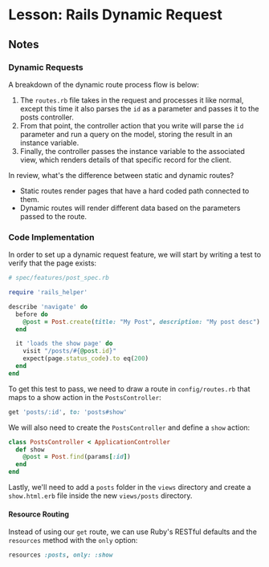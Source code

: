 # Lesson: Rails Dynamic Request

## Notes

### Dynamic Requests

A breakdown of the dynamic route process flow is below:

1. The `routes.rb` file takes in the request and processes it like normal, except this time it also parses the `id` as a parameter and passes it to the posts controller.
2. From that point, the controller action that you write will parse the `id` parameter and run a query on the model, storing the result in an instance variable.
3. Finally, the controller passes the instance variable to the associated view, which renders details of that specific record for the client.

In review, what's the difference between static and dynamic routes?

- Static routes render pages that have a hard coded path connected to them.
- Dynamic routes will render different data based on the parameters passed to the route.

### Code Implementation

In order to set up a dynamic request feature, we will start by writing a test to verify that the page exists:

```ruby
# spec/features/post_spec.rb

require 'rails_helper'

describe 'navigate' do
  before do
    @post = Post.create(title: "My Post", description: "My post desc")
  end

  it 'loads the show page' do
    visit "/posts/#{@post.id}"
    expect(page.status_code).to eq(200)
  end
end
```

To get this test to pass, we need to draw a route in `config/routes.rb` that maps to a show action in the `PostsController`:

```ruby
get 'posts/:id', to: 'posts#show'
```

We will also need to create the `PostsController` and define a `show` action:

```ruby
class PostsController < ApplicationController
  def show
    @post = Post.find(params[:id])
  end
end
```

Lastly, we'll need to add a `posts` folder in the `views` directory and create a `show.html.erb` file inside the new `views/posts` directory.

#### Resource Routing

Instead of using our `get` route, we can use Ruby's RESTful defaults and the `resources` method with the `only` option:

```ruby
resources :posts, only: :show
```